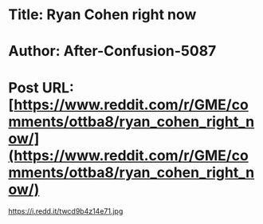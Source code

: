 # Title: Ryan Cohen right now
# Author: After-Confusion-5087
# Post URL: [https://www.reddit.com/r/GME/comments/ottba8/ryan_cohen_right_now/](https://www.reddit.com/r/GME/comments/ottba8/ryan_cohen_right_now/)


https://i.redd.it/twcd9b4z14e71.jpg